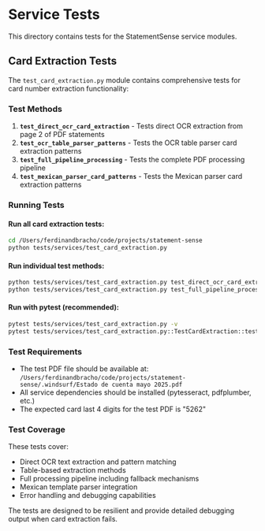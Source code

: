 # Service Tests

This directory contains tests for the StatementSense service modules.

## Card Extraction Tests

The `test_card_extraction.py` module contains comprehensive tests for card number extraction functionality:

### Test Methods

1. **`test_direct_ocr_card_extraction`** - Tests direct OCR extraction from page 2 of PDF statements
2. **`test_ocr_table_parser_patterns`** - Tests the OCR table parser card extraction patterns
3. **`test_full_pipeline_processing`** - Tests the complete PDF processing pipeline
4. **`test_mexican_parser_card_patterns`** - Tests the Mexican parser card extraction patterns

### Running Tests

#### Run all card extraction tests:
```bash
cd /Users/ferdinandbracho/code/projects/statement-sense
python tests/services/test_card_extraction.py
```

#### Run individual test methods:
```bash
python tests/services/test_card_extraction.py test_direct_ocr_card_extraction
python tests/services/test_card_extraction.py test_full_pipeline_processing
```

#### Run with pytest (recommended):
```bash
pytest tests/services/test_card_extraction.py -v
pytest tests/services/test_card_extraction.py::TestCardExtraction::test_full_pipeline_processing -v
```

### Test Requirements

- The test PDF file should be available at: `/Users/ferdinandbracho/code/projects/statement-sense/.windsurf/Estado de cuenta mayo 2025.pdf`
- All service dependencies should be installed (pytesseract, pdfplumber, etc.)
- The expected card last 4 digits for the test PDF is "5262"

### Test Coverage

These tests cover:
- Direct OCR text extraction and pattern matching
- Table-based extraction methods
- Full processing pipeline including fallback mechanisms
- Mexican template parser integration
- Error handling and debugging capabilities

The tests are designed to be resilient and provide detailed debugging output when card extraction fails.